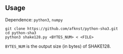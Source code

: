 ## Usage

Dependence: `python3`, `numpy`
```
git clone https://github.com/afknst/python-sha3.git
cd python-sha3
python3 shake128.py <BYTES_NUM> < <FILE>
```
`BYTES_NUM` is the output size (in bytes) of SHAKE128.
